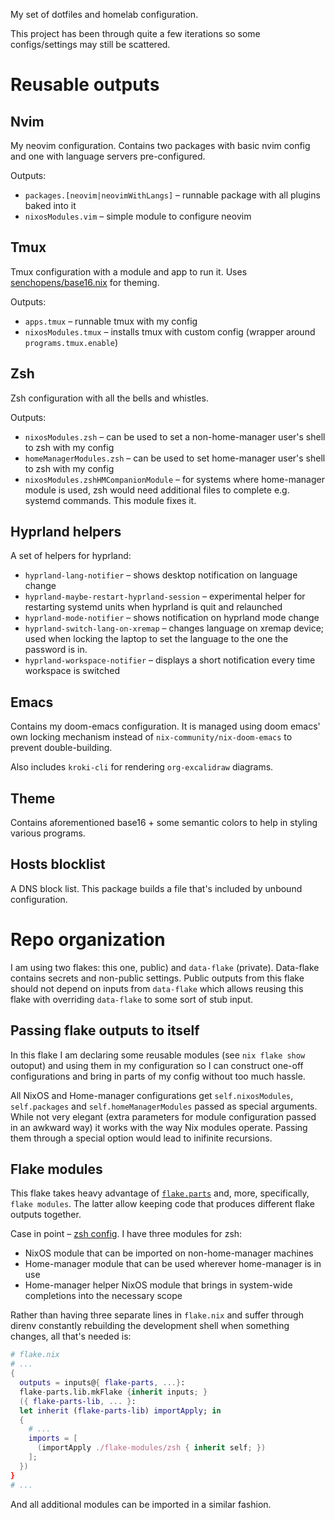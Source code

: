 My set of dotfiles and homelab configuration.

This project has been through quite a few iterations so some configs/settings may still be scattered.

# Reusable outputs

## Nvim

My neovim configuration. Contains two packages with basic nvim config and one with language servers pre-configured.

Outputs:

* `packages.[neovim|neovimWithLangs]` – runnable package with all plugins baked into it
* `nixosModules.vim` – simple module to configure neovim

## Tmux

Tmux configuration with a module and app to run it. Uses [senchopens/base16.nix](https://github.com/senchopens/base16.nix) for theming.

Outputs:

* `apps.tmux` – runnable tmux with my config
* `nixosModules.tmux` – installs tmux with custom config (wrapper around `programs.tmux.enable`)

## Zsh

Zsh configuration with all the bells and whistles.

Outputs:

* `nixosModules.zsh` – can be used to set a non-home-manager user's shell to zsh with my config
* `homeManagerModules.zsh` – can be used to set home-manager user's shell to zsh with my config
* `nixosModules.zshHMCompanionModule` – for systems where home-manager module is used, zsh would need additional files to complete e.g. systemd commands. This module fixes it.

## Hyprland helpers

A set of helpers for hyprland:


* `hyprland-lang-notifier` – shows desktop notification on language change
* `hyprland-maybe-restart-hyprland-session` – experimental helper for restarting systemd units when hyprland is quit and relaunched
* `hyprland-mode-notifier` – shows notification on hyprland mode change
* `hyprland-switch-lang-on-xremap` – changes language on xremap device; used when locking the laptop to set the language to the one the password is in.
* `hyprland-workspace-notifier` – displays a short notification every time workspace is switched

## Emacs

Contains my doom-emacs configuration. It is managed using doom emacs' own locking mechanism instead of `nix-community/nix-doom-emacs` to prevent double-building.

Also includes `kroki-cli` for rendering `org-excalidraw` diagrams.

## Theme

Contains aforementioned base16 + some semantic colors to help in styling various programs.

## Hosts blocklist

A DNS block list. This package builds a file that's included by unbound configuration.

# Repo organization

I am using two flakes: this one, public) and `data-flake` (private). Data-flake contains secrets and non-public settings. Public outputs from this flake should not depend on inputs from `data-flake` which allows reusing this flake with overriding `data-flake` to some sort of stub input.

## Passing flake outputs to itself

In this flake I am declaring some reusable modules (see `nix flake show` outoput) and using them in my configuration so I can construct one-off configurations and bring in parts of my config without too much hassle.

All NixOS and Home-manager configurations get `self.nixosModules`, `self.packages` and `self.homeManagerModules` passed as special arguments. While not very elegant (extra parameters for module configuration passed in an awkward way) it works with the way Nix modules operate. Passing them through a special option would lead to inifinite recursions.

## Flake modules
This flake takes heavy advantage of [`flake.parts`](https://flake.parts/) and, more, specifically, `flake modules`. The latter allow keeping code that produces different flake outputs together.

Case in point – [zsh config](./flake-modules/zsh/). I have three modules for zsh:

* NixOS module that can be imported on non-home-manager machines
* Home-manager module that can be used wherever home-manager is in use
* Home-manager helper NixOS module that brings in system-wide completions into the necessary scope

Rather than having three separate lines in `flake.nix` and suffer through direnv constantly rebuilding the development shell when something changes, all that's needed is:

```nix
# flake.nix
# ...
{
  outputs = inputs@{ flake-parts, ...}:
  flake-parts.lib.mkFlake {inherit inputs; }
  ({ flake-parts-lib, ... }:
  let inherit (flake-parts-lib) importApply; in
  {
    # ...
    imports = [
      (importApply ./flake-modules/zsh { inherit self; }) 
    ];
  })
}
# ...
```

And all additional modules can be imported in a similar fashion.
